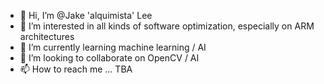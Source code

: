 - 👋 Hi, I’m @Jake 'alquimista' Lee
- 👀 I’m interested in all kinds of software optimization, especially on ARM architectures
- 🌱 I’m currently learning machine learning / AI
- 💞️ I’m looking to collaborate on OpenCV / AI
- 📫 How to reach me ... TBA

<!---
Jake-alquimista-Lee/Jake-alquimista-Lee is a ✨ special ✨ repository because its `README.md` (this file) appears on your GitHub profile.
You can click the Preview link to take a look at your changes.
--->
